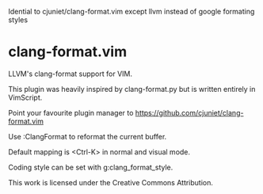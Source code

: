 Idential to cjuniet/clang-format.vim except llvm instead of google formating styles

# clang-format.vim

LLVM's clang-format support for VIM.

This plugin was heavily inspired by clang-format.py but is written entirely in VimScript.

Point your favourite plugin manager to https://github.com/cjuniet/clang-format.vim

Use :ClangFormat to reformat the current buffer.

Default mapping is \<Ctrl-K\> in normal and visual mode.

Coding style can be set with g:clang\_format\_style.

This work is licensed under the Creative Commons Attribution.
